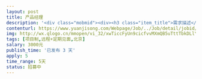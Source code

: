 ```yaml
---                
layout: post       
title: 产品经理           
description: '<div class="mobmid"><div><h3 class="item_title">需求描述</h3><p>需要依据产品方案文档中描述的平台定位、特点以及内容，设计一版应用于触摸屏设备（竖）上的应用，满足大屏展示视觉体验、党建信息快捷查询浏览等核心需求……具体需要提供PRD、流程图、原型（非高保真）等文档。具体需求需面谈。<br/> <br/>只要你的交互设计好，薪资、工时以及工作方式都可谈。</p></div><!--info end--></div>'     
contenturl: https://www.yuanjisong.com/Webpage/Job/../Job/detail/jobid/101511      
img: http://wx.qlogo.cn/mmopen/vi_32/xwTiccFyUn9cicfvvMXmQB5uTttTbkDLlYib02etYYxnf33ec3xf7PTm0TKLyXNA5wJAib9SSvqcd9IywqibUbCKVHg/0             
tags: [项目制,远程+定期见面,北京]            
salary: 3000元          
publish_time: '已发布 3 天'         
apply: 5                   
time_range: 5天              
status: 招募中                  
---                 
```

